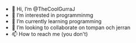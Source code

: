 - 👋 Hi, I’m @TheCoolGurraJ
- 👀 I’m interested in programminmg
- 🌱 I’m currently learning programming
- 💞️ I’m looking to collaborate on tompan och jerran
- 📫 How to reach me (you don't)

<!---
TheCoolGurraJ/TheCoolGurraJ is a ✨ special ✨ repository because its `README.md` (this file) appears on your GitHub profile.
You can click the Preview link to take a look at your changes.
--->
